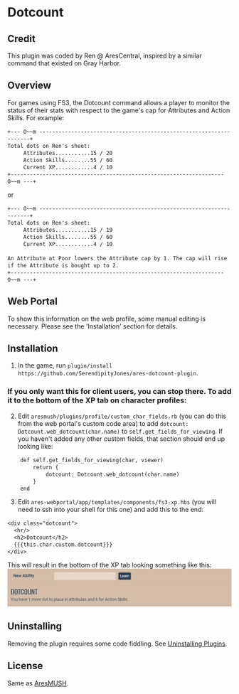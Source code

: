 # Dotcount

## Credit

This plugin was coded by Ren @ AresCentral, inspired by a similar command that existed on Gray Harbor.

## Overview

For games using FS3, the Dotcount command allows a player to monitor the status of their stats with respect to the game's cap for Attributes and Action Skills. For example:

    +--- O~~m -------------------------------------------------------------------+
    Total dots on Ren's sheet:
         Attributes...........15 / 20
         Action Skills........55 / 60
         Current XP............4 / 10
    +------------------------------------------------------------------- O~~m ---+

or

    +--- O~~m -------------------------------------------------------------------+
    Total dots on Ren's sheet:
         Attributes...........15 / 19
         Action Skills........55 / 60
         Current XP............4 / 10

    An Attribute at Poor lowers the Attribute cap by 1. The cap will rise if the Attribute is bought up to 2.
    +------------------------------------------------------------------- O~~m ---+
      

## Web Portal

To show this information on the web profile, some manual editing is necessary. Please see the 'Installation' section for details.


## Installation

1. In the game, run `plugin/install https://github.com/SerendipityJones/ares-dotcount-plugin`.

### If you only want this for client users, you can stop there. To add it to the bottom of the XP tab on character profiles:

2. Edit `aresmush/plugins/profile/custom_char_fields.rb` (you can do this from the web portal's custom code area) to add `dotcount: Dotcount.web_dotcount(char.name)` to `self.get_fields_for_viewing`. If you haven't added any other custom fields, that section should end up looking like:

``` 
    def self.get_fields_for_viewing(char, viewer)
        return {
            dotcount: Dotcount.web_dotcount(char.name)
        }
    end
```

3. Edit `ares-webportal/app/templates/components/fs3-xp.hbs` (you will need to ssh into your shell for this one) and add this to the end:

```
<div class="dotcount">
  <hr/>
  <h2>Dotcount</h2>
  {{{this.char.custom.dotcount}}}
</div>
```

This will result in the bottom of the XP tab looking something like this:
![picture of web dotcount](dotcount_web.jpg)

## Uninstalling

Removing the plugin requires some code fiddling.  See [Uninstalling Plugins](https://www.aresmush.com/tutorials/code/extras.html#uninstalling-plugins).


## License

Same as [AresMUSH](https://aresmush.com/license).
